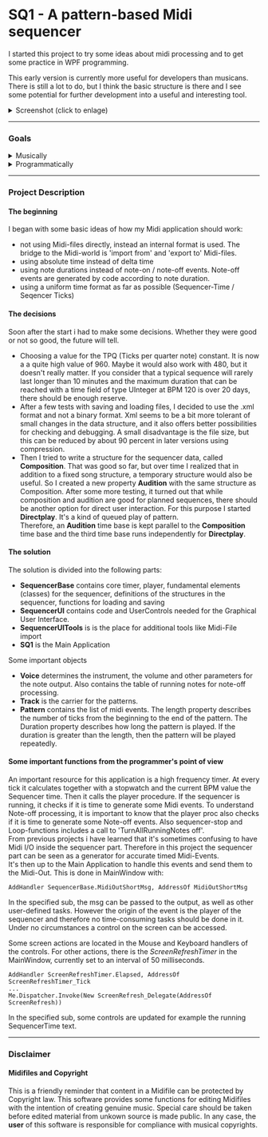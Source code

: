 # SQ1 - A pattern-based Midi sequencer


I started this project to try some ideas about midi processing and to get some practice in WPF programming.

This early version is currently more useful for developers than musicans. 
There is still a lot to do, but I think the basic structure is there and I see some potential for further development into a useful and interesting tool.
 
<details><summary>Screenshot (click to enlage)</summary>
<p>

![SS_SQ1](https://user-images.githubusercontent.com/88147904/221266603-e67a3402-2ef0-4d8b-bd03-a2bea7ddf6ae.PNG)

</p>
</details>

---

 ### Goals

<Details>
<summary>Musically</summary>

 In a final version, the user should be able to create little clips and soundscapes and play pattern in a intuitive way.
 It should work with the 'GS Wavetable Software Synth' as Output device, but prefered is a Midi Hardware sound generator like a keyboard or a soundmodule. On a first level in GM mode, but on a second level also in exclusive mode. I own a 'Yamaha Motif Rack ES' and '-XS' device myself, so there will be maybe some support for this devices, but of course there should also be the ability to use other Midi devices. Maybe in the way that the user can create custom voice- and parameter lists to be read by this application.
 
SQ1 is supposed to be a nice tool, a helper, an addition to existing Sequencers and DAW's, free or commercial.

</details>

<Details>
<summary>Programmatically</summary>

I'm still learning WPF, want to get practice and want to find elegant solutions.
I like well-structured projects and clean, straight-forward code but the current version is far away from this.  
One reason is that I started with some ideas but without an exact plan or diagram. It takes some time to find out how the necessary core functions and structures should look like.


</details>

---

 ### Project Description
 #### The beginning
 I began with some basic ideas of how my Midi application should work:
 - not using Midi-files directly, instead an internal format is used. The bridge to the Midi-world is 'import from' and 'export to' Midi-files.
 - using absolute time instead of delta time
 - using note durations instead of note-on / note-off events. Note-off events are generated by code according to note duration.
 - using a uniform time format as far as possible (Sequencer-Time / Seqencer Ticks)
 
 #### The decisions
 Soon after the start i had to make some decisions. Whether they were good or not so good, the future will tell.
 - Choosing a value for the TPQ (Ticks per quarter note) constant. It is now a a quite high value of 960. Maybe it would also work with 480, but it doesn't really matter. If you consider that a typical sequence will rarely last longer than 10 minutes and the maximum duration that can be reached with a time field of type UInteger at BPM 120 is over 20 days, there should be enough reserve.
 - After a few tests with saving and loading files, I decided to use the .xml format and not a binary format. Xml seems to be a bit more tolerant of small changes in the data structure, and it also offers better possibilities for checking and debugging. A small disadvantage is the file size, but this can be reduced by about 90 percent in later versions using compression.
 - Then I tried to write a structure for the sequencer data, called **Composition**. That was good so far, but over time I realized that in addition to a fixed song structure, a temporary structure would also be useful.
 So I created a new property **Audition** with the same structure as Composition.
 After some more testing, it turned out that while composition and audition are good for planned sequences, there should be another option for direct user interaction.
 For this purpose I started **Directplay**. It's a kind of queued play of pattern.  
 Therefore, an **Audition** time base is kept parallel to the **Composition** time base and the third time base runs independently for **Directplay**.
 
 
 #### The solution 
 The solution is divided into the following parts:
 - **SequencerBase** contains core timer, player, fundamental elements (classes) for the sequencer, definitions of the structures in the sequencer, functions for loading and saving
 - **SequencerUI** contains code and UserControls needed for the Graphical User Interface.
 - **SequencerUITools** is is the place for additional tools like Midi-File import
 - **SQ1** is the Main Application

Some important objects
- **Voice** determines the instrument, the volume and other parameters for the note output. Also contains the table of running notes for note-off processing.
- **Track** is the carrier for the patterns.
- **Pattern** contains the list of midi events. The length property describes the number of ticks from the beginning to the end of the pattern. 
The Duration property describes how long the pattern is played. If the duration is greater than the length, then the pattern will be played repeatedly.


#### Some important functions from the programmer's point of view

An important resource for this application is a high frequency timer. At every tick it calculates together with a stopwatch and the current BPM value the Sequencer time. Then it calls the player procedure. If the sequencer is running, it checks if it is time to generate some Midi events. 
To understand Note-off processing, it is important to know that the player proc also checks if it is time to generate some Note-off events. Also sequencer-stop and Loop-functions includes a call to 'TurnAllRunningNotes off'.  
From previous projects i have learned that it's sometimes confusing to have Midi I/O inside the sequencer part.
Therefore in this project the sequencer part can be seen as a generator for accurate timed Midi-Events.  
It's then up to the Main Application to handle this events and send them to the Midi-Out.
This is done in MainWindow with:

    AddHandler SequencerBase.MidiOutShortMsg, AddressOf MidiOutShortMsg
In the specified sub, the msg can be passed to the output, as well as other user-defined tasks.
However the origin of the event is the player of the sequencer and therefore no time-consuming tasks should be done in it.
Under no circumstances a control on the screen can be accessed.

Some screen actions are located in the Mouse and Keyboard handlers of the controls.
For other actions, there is the *ScreenRefreshTimer* in the MainWindow, currently set to an interval of 50 milliseconds.  

    AddHandler ScreenRefreshTimer.Elapsed, AddressOf ScreenRefreshTimer_Tick
    ...
    Me.Dispatcher.Invoke(New ScreenRefresh_Delegate(AddressOf ScreenRefresh))
In the specified sub, some controls are updated for example the running SequencerTime text.



---
### Disclaimer
#### Midifiles and Copyright
This is a friendly reminder that content in a Midifile can be protected by Copyright law. This software provides some functions for editing Midifiles with the intention of creating genuine music. Special care should be taken before edited material from unkown source is made public. In any case, the **user** of this software is responsible for compliance with musical copyrights.
 
